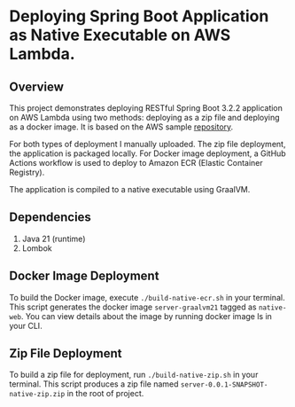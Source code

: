# Deploying Spring Boot Application as Native Executable on AWS Lambda.

## Overview
This project demonstrates deploying RESTful Spring Boot 3.2.2 application on
AWS Lambda using two methods: deploying as a zip file and deploying as a docker
image. It is based on the AWS sample
[repository](https://github.com/aws/serverless-java-container/tree/main/samples/springboot3/pet-store-native).

For both types of deployment I manually uploaded. The zip file deployment,
the application is packaged locally. For Docker image deployment, a
GitHub Actions workflow is used to deploy to Amazon ECR (Elastic Container Registry).

The application is compiled to a native executable using GraalVM.

## Dependencies
1. Java 21 (runtime)
2. Lombok

## Docker Image Deployment
To build the Docker image, execute `./build-native-ecr.sh` in your terminal.
This script generates the docker image `server-graalvm21` tagged as `native-web`.
You can view details about the image by running docker image ls in your CLI.

## Zip File Deployment
To build a zip file for deployment, run `./build-native-zip.sh` in your terminal.
This script produces a zip file named `server-0.0.1-SNAPSHOT-native-zip.zip` in
the root of project.
